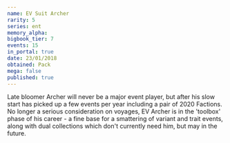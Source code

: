 ```yaml
---
name: EV Suit Archer
rarity: 5
series: ent
memory_alpha:
bigbook_tier: 7
events: 15
in_portal: true
date: 23/01/2018
obtained: Pack
mega: false
published: true
---
```


Late bloomer Archer will never be a major event player, but after his slow start has picked up a few events per year including a pair of 2020 Factions. No longer a serious consideration on voyages, EV Archer is in the 'toolbox' phase of his career - a fine base for a smattering of variant and trait events, along with dual collections which don't currently need him, but may in the future.
